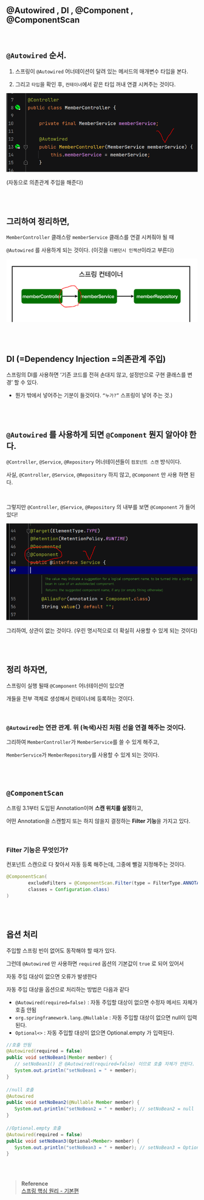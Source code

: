 ## @Autowired , DI , @Component , @ComponentScan

<br/>

## `@Autowired` 순서.

1. 스프링이 `@Autowired` 어너테이션이 달려 있는 메서드의 매개변수 타입을 본다.

2. 그리고 `타입`을 확인 후, `컨테이너`에서 같은 타입 꺼내 연결 시켜주는 것이다.

![이미지](/programming/img/입문8.PNG)

(자동으로 의존관계 주입을 해준다)

<br/><br/>

## 그리하여 정리하면,

`MemberController` 클래스랑 `memberService` 클래스를 연결 시켜줘야 될 때 

`@Autowired` 를 사용하게 되는 것이다. (이것을 `디펜던시 인젝션`이라고 부른다)

![이미지](/programming/img/입문9.PNG)

<br/><br/>

## DI (=Dependency Injection =의존관계 주입)

스프링의 DI를 사용하면 ‘기존 코드를 전혀 손대지 않고, 설정만으로 구현 클래스를 변경’ 할 수 있다.

- 뭔가 밖에서 넣어주는 기분이 들것이다.  `“누가?”` 스프링이 넣어 주는 것.)

<br/><br/>

## `@Autowired` 를 사용하게 되면 `@Component` 뭔지 알아야 한다.

`@Controller`, `@Service`, `@Repository` 어너테이션들이 `컴포넌트 스캔` 방식이다.

사실, `@Controller`, `@Service`, `@Repository` 하지 않고, `@Component` 만 사용 하면 된다.

<br/>

그렇지만 `@Controller`, `@Service`, `@Repository` 의 내부를 보면 `@Component` 가 들어 있다!

![이미지](/programming/img/입문10.PNG)

그리하여, 상관이 없는 것이다. (우린 명시적으로 더 확실히 사용할 수 있게 되는 것이다)

<br/><br/>

## 정리 하자면,

스프링이 실행 될때 `@Component` 어너테이션이 있으면 

개들을 전부 객체로 생성해서 컨테이너에 등록하는 것이다.

<br/>

### `@Autowired`는 연관 관계. 위 (녹색)사진 처럼 선을 연결 해주는 것이다.

그리하여 `MemberController`가 `MemberService`를 쓸 수 있게 해주고, 

`MemberService`가 `MemberRepository`를 사용할 수 있게 되는 것이다.

<br/><br/>

## `@ComponentScan`

스프링 3.1부터 도입된 Annotation이며 **스캔 위치를 설정**하고,

어떤 Annotation을 스캔할지 또는 하지 않을지 결정하는 **Filter 기능**을 가지고 있다.

<br/>

### **Filter 기능은** 무엇인가?

컨포넌트 스캔으로 다 찾아서 자동 등록 해주는데, 그중에 뺄걸 지정해주는 것이다.

```java
@ComponentScan(
        excludeFilters = @ComponentScan.Filter(type = FilterType.ANNOTATION,
        classes = Configuration.class)
)
```

<br/><br/>

## 옵션 처리

주입할 스프링 빈이 없어도 동작해야 할 때가 있다.

그런데 `@Autowired` 만 사용하면 `required` 옵션의 기본값이 `true` 로 되어 있어서 

자동 주입 대상이 없으면 오류가 발생한다

자동 주입 대상을 옵션으로 처리하는 방법은 다음과 같다

- `@Autowired(required=false)` : 자동 주입할 대상이 없으면 수정자 메서드 자체가 호출 안됨
- `org.springframework.lang.@Nullable` : 자동 주입할 대상이 없으면 null이 입력된다.
- `Optional<>` : 자동 주입할 대상이 없으면 Optional.empty 가 입력된다.

```java
//호출 안됨
@Autowired(required = false)
public void setNoBean1(Member member) {
   // setNoBean1() 은 @Autowired(required=false) 이므로 호출 자체가 안된다.
   System.out.println("setNoBean1 = " + member); 
}

//null 호출
@Autowired
public void setNoBean2(@Nullable Member member) {
   System.out.println("setNoBean2 = " + member); // setNoBean2 = null
}

//Optional.empty 호출
@Autowired(required = false)
public void setNoBean3(Optional<Member> member) {
   System.out.println("setNoBean3 = " + member); // setNoBean3 = Optional.empty
}
```





<br/><br/>


>**Reference** <br/>[스프링 핵심 원리 - 기본편](https://www.inflearn.com/course/%EC%8A%A4%ED%94%84%EB%A7%81-%ED%95%B5%EC%8B%AC-%EC%9B%90%EB%A6%AC-%EA%B8%B0%EB%B3%B8%ED%8E%B8?utm_source=google&utm_medium=cpc&utm_campaign=04.general_backend&utm_content=spring&utm_term=%EC%8A%A4%ED%94%84%EB%A7%81%20%EC%9E%85%EB%AC%B8&gclid=CjwKCAiAjPyfBhBMEiwAB2CCImohok2YrQ2tRdhqfr3cZvKqkIJOHUJ36u6s1-7C9X1gzZIapTvOtxoCangQAvD_BwE)
